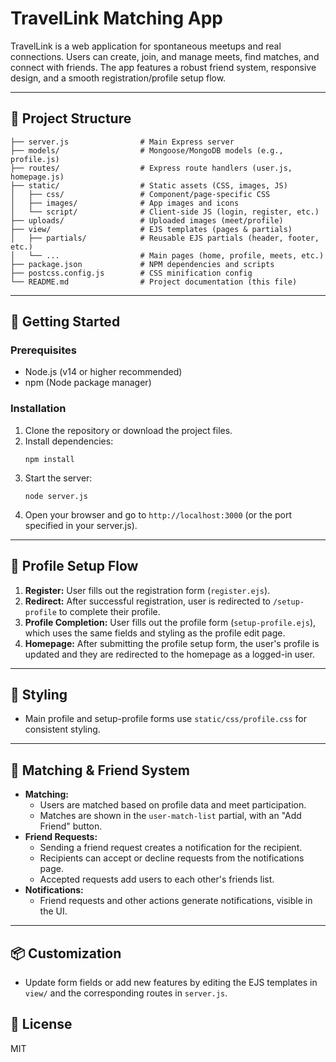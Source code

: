 # TravelLink Matching App

TravelLink is a web application for spontaneous meetups and real connections. Users can create, join, and manage meets, find matches, and connect with friends. The app features a robust friend system, responsive design, and a smooth registration/profile setup flow.

---

## 📁 Project Structure

```
├── server.js                # Main Express server
├── models/                  # Mongoose/MongoDB models (e.g., profile.js)
├── routes/                  # Express route handlers (user.js, homepage.js)
├── static/                  # Static assets (CSS, images, JS)
│   ├── css/                 # Component/page-specific CSS
│   ├── images/              # App images and icons
│   └── script/              # Client-side JS (login, register, etc.)
├── uploads/                 # Uploaded images (meet/profile)
├── view/                    # EJS templates (pages & partials)
│   ├── partials/            # Reusable EJS partials (header, footer, etc.)
│   └── ...                  # Main pages (home, profile, meets, etc.)
├── package.json             # NPM dependencies and scripts
├── postcss.config.js        # CSS minification config
└── README.md                # Project documentation (this file)
```

---

## 🚀 Getting Started

### Prerequisites
- Node.js (v14 or higher recommended)
- npm (Node package manager)

### Installation
1. Clone the repository or download the project files.
2. Install dependencies:
   ```
   npm install
   ```
3. Start the server:
   ```
   node server.js
   ```
4. Open your browser and go to `http://localhost:3000` (or the port specified in your server.js).

---

## 📝 Profile Setup Flow
1. **Register:** User fills out the registration form (`register.ejs`).
2. **Redirect:** After successful registration, user is redirected to `/setup-profile` to complete their profile.
3. **Profile Completion:** User fills out the profile form (`setup-profile.ejs`), which uses the same fields and styling as the profile edit page.
4. **Homepage:** After submitting the profile setup form, the user's profile is updated and they are redirected to the homepage as a logged-in user.

---

## 🎨 Styling
- Main profile and setup-profile forms use `static/css/profile.css` for consistent styling.

---

## 🤝 Matching & Friend System

- **Matching:**
  - Users are matched based on profile data and meet participation.
  - Matches are shown in the `user-match-list` partial, with an "Add Friend" button.
- **Friend Requests:**
  - Sending a friend request creates a notification for the recipient.
  - Recipients can accept or decline requests from the notifications page.
  - Accepted requests add users to each other's friends list.
- **Notifications:**
  - Friend requests and other actions generate notifications, visible in the UI.

---

## 📦 Customization
- Update form fields or add new features by editing the EJS templates in `view/` and the corresponding routes in `server.js`.

## 🪪 License
MIT
